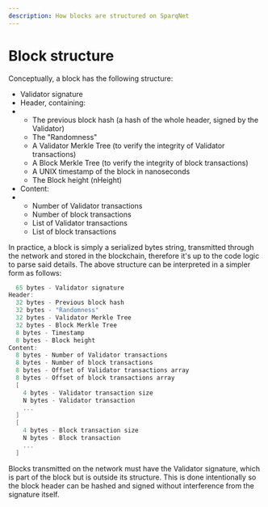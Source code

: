 ```yaml
---
description: How blocks are structured on SparqNet
---
```


# Block structure

Conceptually, a block has the following structure:

* Validator signature
* Header, containing:
*
  * The previous block hash (a hash of the whole header, signed by the Validator)
  * The "Randomness"
  * A Validator Merkle Tree (to verify the integrity of Validator transactions)
  * A Block Merkle Tree (to verify the integrity of block transactions)
  * A UNIX timestamp of the block in nanoseconds
  * The Block height (nHeight)
* Content:
*
  * Number of Validator transactions
  * Number of block transactions
  * List of Validator transactions
  * List of block transactions

In practice, a block is simply a serialized bytes string, transmitted through the network and stored in the blockchain, therefore it's up to the code logic to parse said details. The above structure can be interpreted in a simpler form as follows:

```cpp
  65 bytes - Validator signature
Header:
  32 bytes - Previous block hash
  32 bytes - "Randomness"
  32 bytes - Validator Merkle Tree
  32 bytes - Block Merkle Tree
  8 bytes - Timestamp
  8 bytes - Block height
Content:
  8 bytes - Number of Validator transactions
  8 bytes - Number of block transactions
  8 bytes - Offset of Validator transactions array
  8 bytes - Offset of block transactions array
  [
    4 bytes - Validator transaction size
    N bytes - Validator transaction
    ...
  ]
  [
    4 bytes - Block transaction size
    N bytes - Block transaction
    ...
  ]
```

Blocks transmitted on the network must have the Validator signature, which is part of the block but is outside its structure. This is done intentionally so the block header can be hashed and signed without interference from the signature itself.

